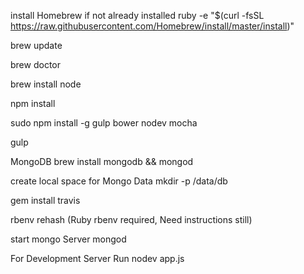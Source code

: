 install Homebrew if not already installed
ruby -e "$(curl -fsSL https://raw.githubusercontent.com/Homebrew/install/master/install)"

brew update

brew doctor

brew install node 

npm install

sudo npm install -g gulp bower nodev mocha

gulp

MongoDB
brew install mongodb && mongod

create local space for Mongo Data
mkdir -p /data/db

gem install travis

rbenv rehash (Ruby rbenv required, Need instructions still)

start mongo Server
mongod

For Development Server Run
nodev app.js